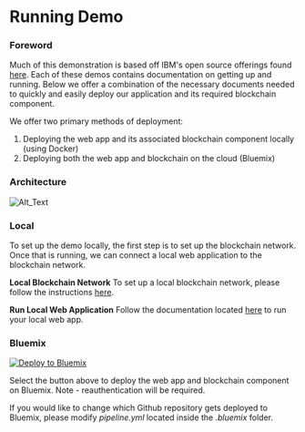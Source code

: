 # Running Demo

### Foreword
Much of this demonstration is based off IBM's open source offerings found [here](www.github.com/ibm-blockchain). Each of these demos contains documentation on getting up and running. Below we offer a combination of the necessary documents needed to quickly and easily deploy our application and its required blockchain component. 


We offer two primary methods of deployment:
  1. Deploying the web app and its associated blockchain component locally (using Docker)
  2. Deploying both the web app and blockchain on the cloud (Bluemix) 


### Architecture
![Alt_Text](https://github.com/IBM-Blockchain/marbles/blob/master/doc_images/comm_flow.png)


### Local
To set up the demo locally, the first step is to set up the blockchain network. Once that is running, we can connect a local web application to the blockchain network.

**Local Blockchain Network**
To set up a local blockchain network, please follow the instructions [here](/docs/use_local_hyperledger.md).

**Run Local Web Application**
Follow the documentation located [here](/docs/host_marbles_locally.md) to run your local web app.


### Bluemix

[![Deploy to Bluemix](https://bluemix.net/deploy/button.png)](https://github.com/ruslan120101/blockchain-diacc.git)

Select the button above to deploy the web app and blockchain component on Bluemix. Note - reauthentication will be required. 


If you would like to change which Github repository gets deployed to Bluemix, please modify *pipeline.yml* located inside the *.bluemix* folder.


